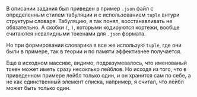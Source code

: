 В описании задания был приведен в пример `.json` файл с определенным стилем табуляции и с использованием `tuple` внтури 
структуры словаря. Табуляцию, я так понял, восстанавливать не обязательно. А скобки `(`, `)`, которыми
кодируются кортежи, вообще считаются невалидными токенами для `.json` формата.

Но при формировании словарика я все же использую `tuple`, где они были в примере, так в теории и по
памяти эффективнее получается.

Еще в исходном массиве, видимо, подразумевалось, что именованый токен может иметь сразу несоклько лейблов.
Но исходя из того, что в приведенном примере лейбл только один, и он хранится сам по себе, а не как единственный элемент списка, например, 
я считал, что лейбл может быть только один.